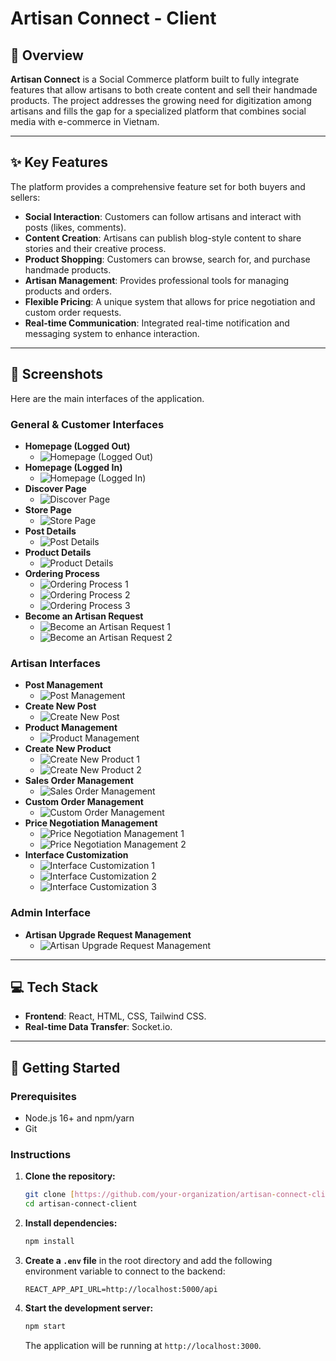 # Artisan Connect - Client

## 📝 Overview

**Artisan Connect** is a Social Commerce platform built to fully integrate features that allow artisans to both create content and sell their handmade products. The project addresses the growing need for digitization among artisans and fills the gap for a specialized platform that combines social media with e-commerce in Vietnam.

---

## ✨ Key Features

The platform provides a comprehensive feature set for both buyers and sellers:

* **Social Interaction**: Customers can follow artisans and interact with posts (likes, comments).
* **Content Creation**: Artisans can publish blog-style content to share stories and their creative process.
* **Product Shopping**: Customers can browse, search for, and purchase handmade products.
* **Artisan Management**: Provides professional tools for managing products and orders.
* **Flexible Pricing**: A unique system that allows for price negotiation and custom order requests.
* **Real-time Communication**: Integrated real-time notification and messaging system to enhance interaction.

---

## 📸 Screenshots

Here are the main interfaces of the application.

### General & Customer Interfaces

* **Homepage (Logged Out)**
    * ![Homepage (Logged Out)](https://github.com/user-attachments/assets/07416177-c4d2-4222-9d9b-a11b8836c259 "Homepage for users who are not logged in, introducing the platform")
* **Homepage (Logged In)**
    * ![Homepage (Logged In)](https://github.com/user-attachments/assets/2c369d70-389e-4084-adbb-9940d4e18cb9 "Personalized homepage showing a feed of posts from followed artisans and discovery shortcuts")
* **Discover Page**
    * ![Discover Page](https://github.com/user-attachments/assets/605021dd-fe64-413f-bb98-52ad0947144c "Discover page with a search bar and featured categories")
* **Store Page**
    * ![Store Page](https://github.com/user-attachments/assets/1b1c1929-f30d-428a-9187-506342e11915 "Store interface displaying products with filtering options")
* **Post Details**
    * ![Post Details](https://github.com/user-attachments/assets/0fddf271-6c79-4c6a-8036-cc63f663b9dd "Modal window showing the detailed content of a post")
* **Product Details**
    * ![Product Details](https://github.com/user-attachments/assets/c9d2473e-4aef-4b01-916c-0ce1b5480557 "Page showing the product's information, images, price, and detailed description")
* **Ordering Process**
    * ![Ordering Process 1](https://github.com/user-attachments/assets/f3a2171f-5304-42f8-8d69-29fe15a6135f "Shopping cart interface")
    * ![Ordering Process 2](https://github.com/user-attachments/assets/b27e4967-ad01-4077-85de-e2bb2d5b807e "Checkout page with address and payment method information")
    * ![Ordering Process 3](https://github.com/user-attachments/assets/2e14aa3f-3341-41b8-9a05-102bcf636b18 "Order details interface after a successful order")
* **Become an Artisan Request**
    * ![Become an Artisan Request 1](https://github.com/user-attachments/assets/4d3c6356-86cd-4240-823e-9e8c2cb87e93 "Page introducing the benefits and starting the request process")
    * ![Become an Artisan Request 2](https://github.com/user-attachments/assets/53cc1ba1-7565-4f2d-87de-883c55828448 "Detailed form for applying to become an artisan and Confirmation screen after successfully submitting the request")

### Artisan Interfaces

* **Post Management**
    * ![Post Management](https://github.com/user-attachments/assets/2a54545f-9afc-45db-b77c-8e1798598d67 "Interface listing all posts created by the artisan")
* **Create New Post**
    * ![Create New Post](https://github.com/user-attachments/assets/0226b875-f4a9-4264-901e-831e754a6565 "Editor for creating a new post")
* **Product Management**
    * ![Product Management](https://github.com/user-attachments/assets/eef66fd2-d253-4532-8603-d14779f68b94 "Dashboard for managing all products in the store")
* **Create New Product**
    * ![Create New Product 1](https://github.com/user-attachments/assets/489fb5b6-b2c3-4db9-a0f6-0f9837c1059f "Detailed form for adding a new product")
    * ![Create New Product 2](https://github.com/user-attachments/assets/7e58de04-8039-4bb4-b485-f83896834beb "Detailed form for adding a new product")
* **Sales Order Management**
    * ![Sales Order Management](https://github.com/user-attachments/assets/1d318823-07dc-4098-9033-99f3e4c8caf7 "Interface for tracking and managing sold orders")
* **Custom Order Management**
    * ![Custom Order Management](https://github.com/user-attachments/assets/4b764bbd-134b-401e-b7fc-3a1b65f93fca "Interface for managing custom order requests from customers")
* **Price Negotiation Management**
    * ![Price Negotiation Management 1](https://github.com/user-attachments/assets/41e55377-502a-4bf1-9bd6-b8d435b33a9a "Interface for managing price negotiation requests")
    * ![Price Negotiation Management 2](https://github.com/user-attachments/assets/fba1ab02-ff29-4ff2-b303-cc497df9f7f0 "Interface for price negotiation process")
* **Interface Customization**
    * ![Interface Customization 1](https://github.com/user-attachments/assets/e6c29f20-b1e5-4c48-9813-c9ecd561ad39 "Initial state of the personal profile page")
    * ![Interface Customization 2](https://github.com/user-attachments/assets/2fe4409e-7390-4199-a0e6-ac1688e5578a "Selecting a template and previewing the changes")
    * ![Interface Customization 3](https://github.com/user-attachments/assets/f47087e3-8b80-4323-a02e-c8db345c5e01 "Interface after saving and applying a new color scheme")

### Admin Interface

* **Artisan Upgrade Request Management**
    * ![Artisan Upgrade Request Management](https://github.com/user-attachments/assets/c0efd258-7041-40fa-b01b-185c2b4df320 "Page for managing and approving requests to become an artisan")

---

## 💻 Tech Stack

* **Frontend**: React, HTML, CSS, Tailwind CSS.
* **Real-time Data Transfer**: Socket.io.

---

## 🚀 Getting Started

### Prerequisites
* Node.js 16+ and npm/yarn
* Git

### Instructions

1.  **Clone the repository:**
    ```bash
    git clone [https://github.com/your-organization/artisan-connect-client.git](https://github.com/your-organization/artisan-connect-client.git)
    cd artisan-connect-client
    ```

2.  **Install dependencies:**
    ```bash
    npm install
    ```

3.  **Create a `.env` file** in the root directory and add the following environment variable to connect to the backend:
    ```
    REACT_APP_API_URL=http://localhost:5000/api
    ```

4.  **Start the development server:**
    ```bash
    npm start
    ```
    The application will be running at `http://localhost:3000`.
